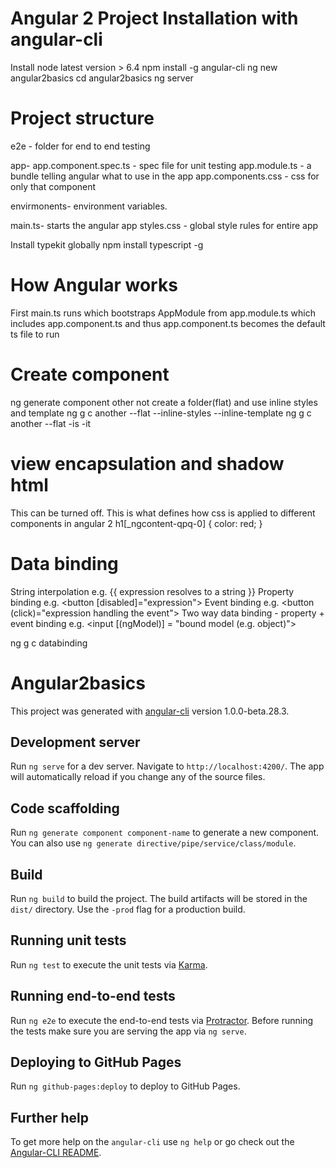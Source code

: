# Angular 2 Project Installation with angular-cli
Install node latest version > 6.4
npm install -g angular-cli
ng new angular2basics
cd angular2basics
ng server

# Project structure
e2e - folder for end to end testing

app-
app.component.spec.ts - spec file for unit testing
app.module.ts - a bundle telling angular what to use in the app
app.components.css - css for only that component

envirmonents-
environment variables.

main.ts- starts the angular app
styles.css - global style rules for entire app

Install typekit globally
npm install typescript -g

# How Angular works
First main.ts runs which bootstraps AppModule from app.module.ts which includes app.component.ts and thus app.component.ts becomes the default ts file to run

# Create component
ng generate component other
not create a folder(flat) and use inline styles and template
ng g c another --flat --inline-styles --inline-template
ng g c another --flat -is -it

# view encapsulation and shadow html
This can be turned off. This is what defines how css is applied to different components in angular 2
h1[_ngcontent-qpq-0] {
    color: red;
}

# Data binding
String interpolation e.g. {{ expression resolves to a string }}
Property binding e.g. <button [disabled]="expression">
Event binding e.g. <button (click)="expression handling the event">
Two way data binding - property + event binding e.g. <input [(ngModel)] = "bound model (e.g. object)">

ng g c databinding

# Angular2basics

This project was generated with [angular-cli](https://github.com/angular/angular-cli) version 1.0.0-beta.28.3.

## Development server
Run `ng serve` for a dev server. Navigate to `http://localhost:4200/`. The app will automatically reload if you change any of the source files.

## Code scaffolding

Run `ng generate component component-name` to generate a new component. You can also use `ng generate directive/pipe/service/class/module`.

## Build

Run `ng build` to build the project. The build artifacts will be stored in the `dist/` directory. Use the `-prod` flag for a production build.

## Running unit tests

Run `ng test` to execute the unit tests via [Karma](https://karma-runner.github.io).

## Running end-to-end tests

Run `ng e2e` to execute the end-to-end tests via [Protractor](http://www.protractortest.org/).
Before running the tests make sure you are serving the app via `ng serve`.

## Deploying to GitHub Pages

Run `ng github-pages:deploy` to deploy to GitHub Pages.

## Further help

To get more help on the `angular-cli` use `ng help` or go check out the [Angular-CLI README](https://github.com/angular/angular-cli/blob/master/README.md).
